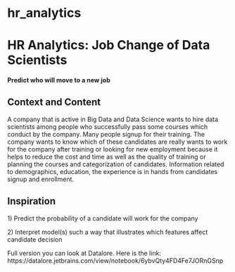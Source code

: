 # hr_analytics
<h1>HR Analytics: Job Change of Data Scientists</h1>
<h4>Predict who will move to a new job</h4>

<h2>Context and Content</h2>
<p>A company that is active in Big Data and Data Science wants to hire data scientists among people who successfully pass some courses which conduct by the company. Many people signup for their training. The company wants to know which of these candidates are really wants to work for the company after training or looking for new employment because it helps to reduce the cost and time as well as the quality of training or planning the courses and categorization of candidates. Information related to demographics, education, the experience is in hands from candidates signup and enrollment.</p>

<h2>Inspiration</h2>
<p>1) Predict the probability of a candidate will work for the company</p>
<p>2) Interpret model(s) such a way that illustrates which features affect candidate decision</p>

<p>Full version you can look at Datalore. Here is the link: https://datalore.jetbrains.com/view/notebook/6ybvQty4FD4Fe7JORnGSnp</p>
